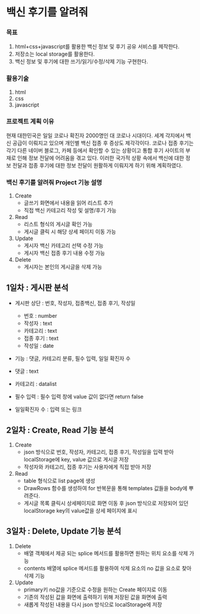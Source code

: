 # 백신 후기를 알려줘
### 목표
1. html+css+javascript를 활용한 백신 정보 및 후기 공유 서비스를 제작한다.
2. 저장소는 local storage를 활용한다.
3. 백신 정보 및 후기에 대한 쓰기/읽기/수정/삭제 기능 구현한다.

### 활용기술
1. html
2. css
3. javascript

### 프로젝트 계획 이유
현재 대한민국은 일일 코로나 확진자 2000명인 대 코로나 시대이다. 세계 각지에서 백신 공급이 이뤄지고 있으며 개인별 백신 접종 후 증상도 제각각이다. 코로나 접종 후기는 각기 다른 네이버 블로그, 카페 등에서 확인할 수 있는 상황이고 통합 후기 사이트의 부재로 인해 정보 전달에 어려움을 겪고 있다. 이러한 국가적 상황 속에서 백신에 대한 정보 전달과 접종 후기에 대한 정보 전달이 원활하게 이뤄지게 하기 위해 계획하였다.

### 백신 후기를 알려줘 Project 기능 설명
1. Create 
    - 글쓰기 화면에서 내용을 읽어 리스트 추가
    - 직접 백신 카테고리 작성 및 설명/후기 가능
2. Read
    - 리스트 형식의 게시글 확인 가능
    - 게시글 클릭 시 해당 상세 페이지 이동 가능
3. Update
    - 게시자 백신 카테고리 선택 수정 가능
    - 게시자 백신 접종 후기 내용 수정 가능
4. Delete
    - 게시자는 본인의 게시글을 삭제 가능

## 1일차 : 게시판 분석
- 게시판 상단 : 번호, 작성자, 접종백신, 접종 후기, 작성일
    - 번호 : number
    - 작성자 : text
    - 카테고리 : text
    - 접종 후기 : text
    - 작성일 : date

- 기능 : 댓글, 카테고리 분류, 필수 입력, 일일 확진자 수
- 댓글 : text
- 카테고리 : datalist
- 필수 입력 : 필수 입력 창에 value 값이 없다면 return false
- 일일확진자 수 : 입력 또는 링크


## 2일차 : Create, Read 기능 분석
1. Create
    - json 방식으로 번호, 작성자, 카테고리, 접종 후기, 작성일을 입력 받아 localStorage에 key, value 값으로 게시글 저장
    - 작성자와 카테고리, 접종 후기는 사용자에게 직접 받아 저장
2. Read
    - table 형식으로 list page에 생성
    - DrawRows 함수를 생성하여 for 반복문을 통해 templates 값들을 body에 뿌려준다.
    - 게시글 목록 클릭시 상세페이지로 화면 이동 후 json 방식으로 저장되어 있던 localStorage key의 value값을 상세 페이지에 표시

## 3일차 : Delete, Update 기능 분석
1. Delete
    - 배열 객체에서 제공 되는 splice 메서드를 활용하면 원하는 위치 요소를 삭제 가능
    - contents 배열에 splice 메서드를 활용하여 삭제 요소의 no 값을 요소로 찾아 삭제 기능
2. Update
    - primary키 no값을 기준으로 수정을 원하는 Create 페이지로 이동
    - 기존의 작성된 값을 화면에 출력하기 위해 저장된 값을 화면에 출력
    - 새롭게 작성된 내용을 다시 json 방식으로 localStorage에 저장
